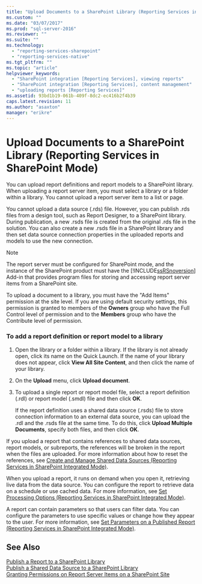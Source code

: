 ```yaml
---
title: "Upload Documents to a SharePoint Library (Reporting Services in SharePoint Mode) | Microsoft Docs"
ms.custom: ""
ms.date: "03/07/2017"
ms.prod: "sql-server-2016"
ms.reviewer: ""
ms.suite: ""
ms.technology: 
  - "reporting-services-sharepoint"
  - "reporting-services-native"
ms.tgt_pltfrm: ""
ms.topic: "article"
helpviewer_keywords: 
  - "SharePoint integration [Reporting Services], viewing reports"
  - "SharePoint integration [Reporting Services], content management"
  - "uploading reports [Reporting Services]"
ms.assetid: 93bd1b19-061b-409f-8dc2-ec416b2f4b39
caps.latest.revision: 11
ms.author: "asaxton"
manager: "erikre"
---
```

# Upload Documents to a SharePoint Library (Reporting Services in SharePoint Mode)
  You can upload report definitions and report models to a SharePoint library. When uploading a report server item, you must select a library or a folder within a library. You cannot upload a report server item to a list or page.  
  
 You cannot upload a data source (.rds) file. However, you can publish .rds files from a design tool, such as Report Designer, to a SharePoint library. During publication, a new .rsds file is created from the original .rds file in the solution. You can also create a new .rsds file in a SharePoint library and then set data source connection properties in the uploaded reports and models to use the new connection.  
  
> [!NOTE]  
>  The report server must be configured for SharePoint mode, and the instance of the SharePoint product must have the [!INCLUDE[ssRSnoversion](../../../advanced-analytics/r-services/includes/ssrsnoversion-md.md)] Add-in that provides program files for storing and accessing report server items from a SharePoint site.  
  
 To upload a document to a library, you must have the "Add Items" permission at the site level. If you are using default security settings, this permission is granted to members of the **Owners** group who have the Full Control level of permission and to the **Members** group who have the Contribute level of permission.  
  
### To add a report definition or report model to a library  
  
1.  Open the library or a folder within a library. If the library is not already open, click its name on the Quick Launch. If the name of your library does not appear, click **View All Site Content**, and then click the name of your library.  
  
2.  On the **Upload** menu, click **Upload document**.  
  
3.  To upload a single report or report model file, select a report definition (.rdl) or report model (.smdl) file and then click **OK**.  
  
     If the report definition uses a shared data source (.rsds) file to store connection information to an external data source, you can upload the .rdl and the .rsds file at the same time. To do this, click **Upload Multiple Documents**, specify both files, and then click **OK**.  
  
 If you upload a report that contains references to shared data sources, report models, or subreports, the references will be broken in the report when the files are uploaded. For more information about how to reset the references, see [Create and Manage Shared Data Sources &#40;Reporting Services in SharePoint Integrated Mode&#41;](../Topic/Create%20and%20Manage%20Shared%20Data%20Sources%20\(Reporting%20Services%20in%20SharePoint%20Integrated%20Mode\).md).  
  
 When you upload a report, it runs on demand when you open it, retrieving live data from the data source. You can configure the report to retrieve data on a schedule or use cached data. For more information, see [Set Processing Options &#40;Reporting Services in SharePoint Integrated Mode&#41;](../../../reporting-services/report-server/sharepoint/set-processing-options-reporting-services-in-sharepoint-integrated-mode.md).  
  
 A report can contain parameters so that users can filter data. You can configure the parameters to use specific values or change how they appear to the user. For more information, see [Set Parameters on a Published Report &#40;Reporting Services in SharePoint Integrated Mode&#41;](../../../reporting-services/report-design/set-parameters-on-a-published-report-sharepoint-integrated-mode.md).  
  
## See Also  
 [Publish a Report to a SharePoint Library](../../../reporting-services/reports/publish-a-report-to-a-sharepoint-library.md)   
 [Publish a Shared Data Source to a SharePoint Library](../../../reporting-services/reports/publish-a-shared-data-source-to-a-sharepoint-library.md)   
 [Granting Permissions on Report Server Items on a SharePoint Site](../../../reporting-services/security/granting-permissions-on-report-server-items-on-a-sharepoint-site.md)  
  
  